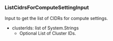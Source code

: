 ### ListCidrsForComputeSettingInput
Input to get the list of CIDRs for compute settings.

- clusterIds: list of System.Strings
  - Optional List of Cluster IDs.
